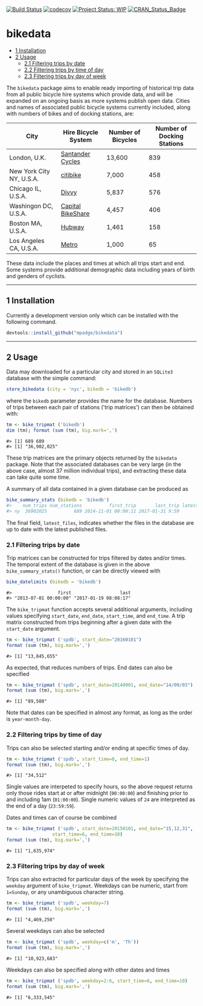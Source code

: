 <!-- README.md is generated from README.Rmd. Please edit that file -->
[![Build Status](https://travis-ci.org/mpadge/bikedata.svg)](https://travis-ci.org/mpadge/bikedata) [![codecov](https://codecov.io/gh/mpadge/bikedata/branch/master/graph/badge.svg)](https://codecov.io/gh/mpadge/bikedata) [![Project Status: WIP](http://www.repostatus.org/badges/latest/wip.svg)](http://www.repostatus.org/#wip) [![CRAN\_Status\_Badge](http://www.r-pkg.org/badges/version/bikedata)](http://cran.r-project.org/web/packages/bikedata)

bikedata
================

-   [1 Installation](#installation)
-   [2 Usage](#usage)
    -   [2.1 Filtering trips by date](#filtering-trips-by-date)
    -   [2.2 Filtering trips by time of day](#filtering-trips-by-time-of-day)
    -   [2.3 Filtering trips by day of week](#filtering-trips-by-day-of-week)


The `bikedata` package aims to enable ready importing of historical trip data from all public bicycle hire systems which provide data, and will be expanded on an ongoing basis as more systems publish open data. Cities and names of associated public bicycle systems currently included, along with numbers of bikes and of docking stations, are:

| City                     | Hire Bicycle System                                                   | Number of Bicycles | Number of Docking Stations |
|--------------------------|-----------------------------------------------------------------------|--------------------|----------------------------|
| London, U.K.             | [Santander Cycles](https://tfl.gov.uk/modes/cycling/santander-cycles) | 13,600             | 839                        |
| New York City NY, U.S.A. | [citibike](https://www.citibikenyc.com/)                              | 7,000              | 458                        |
| Chicago IL, U.S.A.       | [Divvy](https://www.divvybikes.com/)                                  | 5,837              | 576                        |
| Washingon DC, U.S.A.     | [Capital BikeShare](https://www.capitalbikeshare.com/)                | 4,457              | 406                        |
| Boston MA, U.S.A.        | [Hubway](https://www.thehubway.com/)                                  | 1,461              | 158                        |
| Los Angeles CA, U.S.A.   | [Metro](https://bikeshare.metro.net/)                                 | 1,000              | 65                         |

These data include the places and times at which all trips start and end. Some systems provide additional demographic data including years of birth and genders of cyclists.

------------------------------------------------------------------------

1 Installation
--------------

Currently a development version only which can be installed with the following command.

``` r
devtools::install_github("mpadge/bikedata")
```

------------------------------------------------------------------------

2 Usage
-------

Data may downloaded for a particular city and stored in an `SQLite3` database with the simple command:

``` r
store_bikedata (city = 'nyc', bikedb = 'bikedb')
```

where the `bikedb` parameter provides the name for the database. Numbers of trips between each pair of stations ('trip matrices') can then be obtained with:

``` r
tm <- bike_tripmat ('bikedb')
dim (tm); format (sum (tm), big.mark=',')
```

    #> [1] 689 689
    #> [1] "36,902,025"

These trip matrices are the primary objects returned by the `bikedata` package. Note that the associated databases can be very large (in the above case, almost 37 million individual trips), and extracting these data can take quite some time.

A summary of all data contained in a given database can be produced as

``` r
bike_summary_stats (bikedb = 'bikedb')
#>    num_trips num_stations          first_trip       last_trip latest_files
#> ny  36902025          689 2014-11-01 00:00:11 2017-01-31 9:59        TRUE
```

The final field, `latest_files`, indicates whether the files in the database are up to date with the latest published files.

### 2.1 Filtering trips by date

Trip matrices can be constructed for trips filtered by dates and/or times. The temporal extent of the database is given in the above `bike_summary_stats()` function, or can be directly viewed with

``` r
bike_datelimits (bikedb = 'bikedb')
```

    #>                 first                  last 
    #> "2013-07-01 00:00:00" "2017-01-19 08:08:17"

The `bike_tripmat` function accepts several additional arguments, including values specifying `start_date`, `end_date`, `start_time`, and `end_time`. A trip matrix constructed from trips beginning after a given date with the `start_date` argument.

``` r
tm <- bike_tripmat ('spdb', start_date="20160101")
format (sum (tm), big.mark=',')
```

    #> [1] "13,845,655"

As expected, that reduces numbers of trips. End dates can also be specified

``` r
tm <- bike_tripmat ('spdb', start_date=20140901, end_date="14/09/03")
format (sum (tm), big.mark=',')
```

    #> [1] "89,508"

Note that dates can be specified in almost any format, as long as the order is `year-month-day`.

### 2.2 Filtering trips by time of day

Trips can also be selected starting and/or ending at specific times of day.

``` r
tm <- bike_tripmat ('spdb', start_time=0, end_time=1)
format (sum (tm), big.mark=',')
```

    #> [1] "34,512"

Single values are interpeted to specify hours, so the above request returns only those rides start at or after midnight (`00:00:00`) and finishing prior to and including 1am (`01:00:00`). Single numeric values of `24` are interpreted as the end of a day (`23:59:59`).

Dates and times can of course be combined

``` r
tm <- bike_tripmat ('spdb', start_date=20150101, end_date="15,12,31",
                 start_time=6, end_time=10)
format (sum (tm), big.mark=',')
```

    #> [1] "1,635,974"

### 2.3 Filtering trips by day of week

Trips can also extracted for particular days of the week by specifying the `weekday` argument of `bike_tripmat`. Weekdays can be numeric, start from `1=Sunday`, or any unambiguous character string.

``` r
tm <- bike_tripmat ('spdb', weekday=7)
format (sum (tm), big.mark=',')
```

    #> [1] "4,469,250"

Several weekdays can also be selected

``` r
tm <- bike_tripmat ('spdb', weekday=c('m', 'Th'))
format (sum (tm), big.mark=',')
```

    #> [1] "10,923,683"

Weekdays can also be specified along with other dates and times

``` r
tm <- bike_tripmat ('spdb', weekday=2:6, start_time=6, end_time=10)
format (sum (tm), big.mark=',')
```

    #> [1] "6,333,545"
